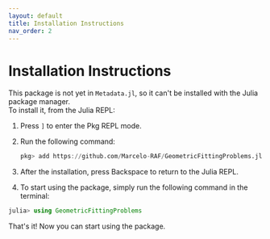 ```yaml
---
layout: default
title: Installation Instructions
nav_order: 2
---
```


# Installation Instructions

This package is not yet in `Metadata.jl`, so it can't be installed with the Julia package manager.  
To install it, from the Julia REPL:

1. Press `]` to enter the Pkg REPL mode.
2. Run the following command:

   ```julia
   pkg> add https://github.com/Marcelo-RAF/GeometricFittingProblems.jl.git
   ```

3. After the installation, press Backspace to return to the Julia REPL.

4. To start using the package, simply run the following command in the terminal:

```julia
julia> using GeometricFittingProblems
```

That's it! Now you can start using the package.
